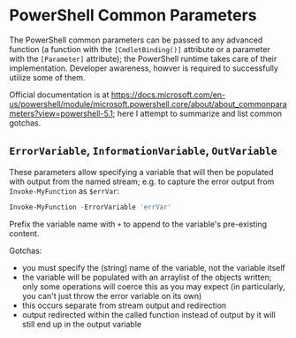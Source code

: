 # PowerShell Common Parameters
The PowerShell common parameters can be passed to any advanced function (a function with the `[CmdletBinding()]` attribute or a parameter with the `[Parameter]` attribute); the PowerShell runtime takes care of their implementation. Developer awareness, howver is required to successfully utilize some of them.

Official documentation is at https://docs.microsoft.com/en-us/powershell/module/microsoft.powershell.core/about/about_commonparameters?view=powershell-5.1; here I attempt to summarize and list common gotchas.

## `ErrorVariable`, `InformationVariable`, `OutVariable`
These parameters allow specifying a variable that will then be populated with output from the named stream; e.g. to capture the error output from `Invoke-MyFunction` as `$errVar`:

``` PowerShell
Invoke-MyFunction -ErrorVariable 'errVar'
```

Prefix the variable name with `+` to append to the variable's pre-existing content.

Gotchas:
* you must specify the (string) name of the variable, not the variable itself
* the variable will be populated with an arraylist of the objects written; only some operations will coerce this as you may expect (in particularly, you can't just throw the error variable on its own)
* this occurs separate from stream output and redirection
* output redirected within the called function instead of output by it will still end up in the output variable



